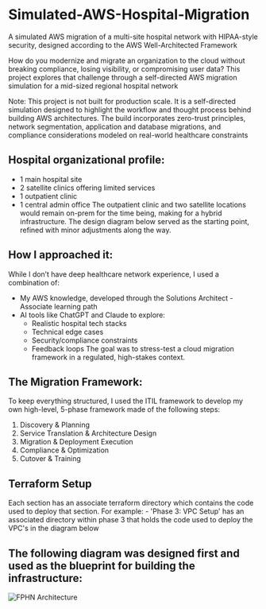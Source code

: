 # Simulated-AWS-Hospital-Migration
A simulated AWS migration of a multi-site hospital network with HIPAA-style security, designed according to the AWS Well-Architected Framework

How do you modernize and migrate an organization to the cloud without breaking compliance, losing visibility, or compromising user data? This project explores that challenge through a self-directed AWS migration simulation for a mid-sized regional hospital network


Note: This project is not built for production scale. It is a self-directed simulation designed to highlight the workflow and thought process behind building AWS architectures. The build incorporates zero-trust principles, network segmentation, application and database migrations, and compliance considerations modeled on real-world healthcare constraints

## Hospital organizational profile: 
- 1 main hospital site
- 2 satellite clinics offering limited services
- 1 outpatient clinic
- 1 central admin office
The outpatient clinic and two satellite locations would remain on-prem for the time being, making for a hybrid infrastructure. The design diagram below served as the starting point, refined with minor adjustments along the way.



## How I approached it:
While I don’t have deep healthcare network experience, I used a combination of: 
- My AWS knowledge, developed through the Solutions Architect - Associate learning path
- AI tools like ChatGPT and Claude to explore:
    * Realistic hospital tech stacks
    * Technical edge cases
    * Security/compliance constraints
    * Feedback loops
The goal was to stress-test a cloud migration framework in a regulated, high-stakes context.

## The Migration Framework: 
To keep everything structured, I used the ITIL framework to develop my own high-level, 5-phase framework made of the following steps: 
1) Discovery & Planning
2) Service Translation & Architecture Design
3) Migration & Deployment Execution
4) Compliance & Optimization
5) Cutover & Training

## Terraform Setup
   Each section has an associate terraform directory which contains the code used to deploy that section. For example:
      - 'Phase 3: VPC Setup' has an associated directory within phase 3 that holds the code used to deploy the VPC's in the diagram below


## The following diagram was designed first and used as the blueprint for building the infrastructure:
![FPHN Architecture](https://github.com/user-attachments/assets/28ed0aba-21d7-44fe-bc02-a66694870c3f)


